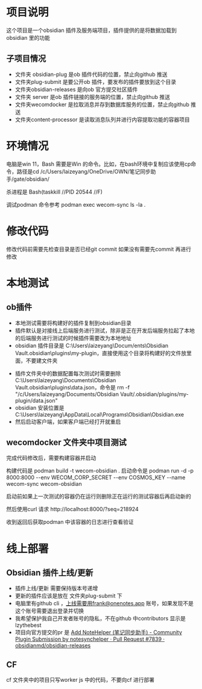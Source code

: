 # 项目说明

这个项目是一个obsidian 插件及服务端项目，插件提供的是将数据加载到obsidian 里的功能

## 子项目情况

- 文件夹 obsidian-plug 是ob 插件代码的位置，禁止向github 推送
- 文件夹plug-submit 是要公开ob 插件，要发布的插件要放到这个目录
- 文件夹obsidian-releases 是向ob 官方提交社区插件
- 文件夹 server 是ob 插件链接的服务端的位置，禁止向github 推送
- 文件夹wecomdocker 是拉取消息并存到数据库服务的位置，禁止向github 推送
- 文件夹content-processor 是读取消息队列并进行内容提取功能的容器项目

# 环境情况

电脑是win 11，Bash 需要是Win 的命令。比如，在bash环境中复制应该使用cp命令，路径是cd /c/Users/laizeyang/OneDrive/OWN/笔记同步助手/gate/obsidian/

杀进程是 Bash(taskkill //PID 20544 //F)

调试podman 命令参考 podman exec wecom-sync ls -la .

# 修改代码

修改代码前需要先检查目录是否已经git commit 如果没有需要先commit 再进行修改

# 本地测试

## ob插件

* 本地测试需要将构建好的插件复制到obsidian目录
* 插件默认是对接线上后端服务进行测试，除非是正在开发后端服务拉起了本地的后端服务进行测试的时候插件需要改为本地地址
* obsidian 插件目录是 C:\Users\laizeyang\Docum/ents\Obsidian Vault.obsidian\plugins\my-plugin，直接使用这个目录将构建好的文件放里面，不要建文件夹

- 插件文件夹中的数据配置每次测试时需要删除 C:\Users\laizeyang\Documents\Obsidian Vault\.obsidian\plugins\data.json，命令是 rm -f "/c/Users/laizeyang/Documents/Obsidian Vault/.obsidian/plugins/my-plugin/data.json"
- obsidian 安装位置是C:\Users\laizeyang\AppData\Local\Programs\Obsidian\Obsidian.exe
- 然后启动客户端，如果客户端已经打开就重启

## wecomdocker 文件夹中项目测试

完成代码修改后，需要构建容器并启动

构建代码是 podman build -t wecom-obsidian .
启动命令是 podman run -d -p 8000:8000 --env WECOM_CORP_SECRET --env COSMOS_KEY --name wecom-sync wecom-obsidian

启动前如果上一次测试的容器仍在运行则删除正在运行的测试容器后再启动新的

然后使用curl 请求 http://localhost:8000/?seq=218924

收到返回后获取podman 中该容器的日志进行查看验证

# 线上部署

## Obsidian 插件上线/更新

- 插件上线/更新 需要保持版本号递增
- 更新的插件应该是放在 文件夹plug-submit 下
- 电脑里有github cli ，上线需要用frank@onenotes.app 账号，如果发现不是这个账号需要退出登录并切换
- 我希望保护我自己开发者账号的隐私，不在github 中contributors 显示是lzythebest
- 项目向官方提交的pr 是 [Add NoteHelper (笔记同步助手) - Community Plugin Submission by notesynchelper · Pull Request #7839 · obsidianmd/obsidian-releases](https://github.com/obsidianmd/obsidian-releases/pull/7839)

## CF

cf 文件夹中的项目只写worker js 中的代码，不要向cf 进行部署
